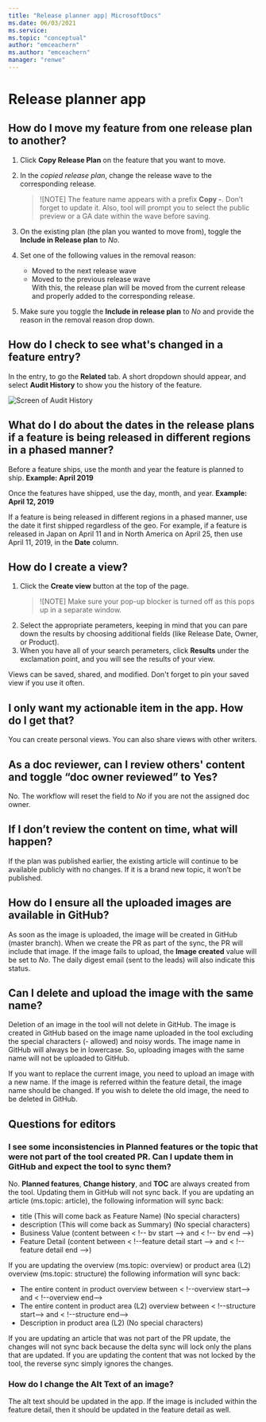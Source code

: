 ```yaml
---
title: "Release planner app| MicrosoftDocs"
ms.date: 06/03/2021
ms.service: 
ms.topic: "conceptual"
author: "emceachern"
ms.author: "emceachern"
manager: "renwe"
---
```


# Release planner app

## How do I move my feature from one release plan to another?

1. Click **Copy Release Plan** on the feature that you want to move.  
1. In the *copied release plan*, change the release wave to the corresponding release.   
   > ![NOTE]
   > The feature name appears with a prefix **Copy -**. Don’t forget to update it. Also, tool will prompt you to select the public preview or a GA date within the wave before saving. 

1. On the existing plan (the plan you wanted to move from), toggle the **Include in Release plan** to *No*.  
1. Set one of the following values in the removal reason:
   - Moved to the next release wave
   - Moved to the previous release wave  
With this, the release plan will be moved from the current release and properly added to the corresponding release.
1. Make sure you toggle the **Include in release plan** to *No* and provide the reason in the removal reason drop down.   
 
## How do I check to see what's changed in a feature entry?
In the entry, to go the **Related** tab. A short dropdown should appear, and select **Audit History** to show you the history of the feature. 

![Screen of Audit History](release-plans/FAQs/media/audithistory.png "Screen of Audit History")

## What do I do about the dates in the release plans if a feature is being released in different regions in a phased manner? 
Before a feature ships, use the month and year the feature is planned to ship. **Example: April 2019**

Once the features have shipped, use the day, month, and year. **Example: April 12, 2019**

If a feature is being released in different regions in a phased manner, use the date it first shipped regardless of the geo. For example, if a feature is released in Japan on April 11 and in North America on April 25, then use April 11, 2019, in the **Date** column. 

## How do I create a view?
1. Click the **Create view** button at the top of the page.
   > ![NOTE]
   > Make sure your pop-up blocker is turned off as this pops up in a separate window.
1. Select the appropriate perameters, keeping in mind that you can pare down the results by choosing additional fields (like Release Date, Owner, or Product). 
1. When you have all of your search perameters, click **Results** under the exclamation point, and you will see the results of your view. 

Views can be saved, shared, and modified. Don't forget to pin your saved view if you use it often.

## I only want my actionable item in the app. How do I get that?
You can create personal views. You can also share views with other writers.

## As a doc reviewer, can I review others' content and toggle “doc owner reviewed” to Yes?
No. The workflow will reset the field to *No* if you are not the assigned doc owner.

## If I don’t review the content on time, what will happen?
If the plan was published earlier, the existing article will continue to be available publicly with no changes. If it is a brand new topic, it won’t be published.

## How do I ensure all the uploaded images are available in GitHub?
As soon as the image is uploaded, the image will be created in GitHub (master branch). When we create the PR as part of the sync, the PR will include that image. If the image fails to upload, the **Image created** value will be set to *No*. The daily digest email (sent to the leads) will also indicate this status. 

## Can I delete and upload the image with the same name?
Deletion of an image in the tool will not delete in GitHub. The image is created in GitHub based on the image name uploaded in the tool excluding the special characters (- allowed) and noisy words. The image name in GitHub will always be in lowercase. So, uploading images with the same name will not be uploaded to GitHub.

If you want to replace the current image, you need to upload an image with a new name. If the image is referred within the feature detail, the image name should be changed. If you wish to delete the old image, the need to be deleted in GitHub.

## Questions for editors

### I see some inconsistencies in Planned features or the topic that were not part of the tool created PR. Can I update them in GitHub and expect the tool to sync them?
No. **Planned features**, **Change history**, and **TOC** are always created from the tool. Updating them in GitHub will not sync back. If you are updating an article (ms.topic: article), the following information will sync back:
- title (This will come back as Feature Name) (No special characters)
- description (This will come back as Summary) (No special characters)
- Business Value (content between < !-- bv start --> and < !-- bv end -->)
- Feature Detail (content between < !--feature detail start --> and < !--feature detail end -->)

If you are updating the overview (ms.topic: overview) or product area (L2) overview (ms.topic: structure) the following information will sync back:
- The entire content in product overview between < !--overview start--> and < !--overview end-->
- The entire content in product area (L2) overview between < !--structure start--> and < !--structure end-->
- Description in product area (L2) (No special characters)   

If you are updating an article that was not part of the PR update, the changes will not sync back because the delta sync will lock only the plans that are updated. If you are updating the content that was not locked by the tool, the reverse sync simply ignores the changes.

### How do I change the Alt Text of an image?
The alt text should be updated in the app. If the image is included within the feature detail, then it should be updated in the feature detail as well.

